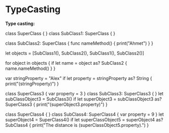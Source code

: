 # TypeCasting




**Type casting:**


class SuperClass { }
class SubClass1: SuperClass { }

class SubClass2: SuperClass {
    func nameMethod() {
        print("Ahmet")
    }
}


let objects = [SubClass1(), SubClass2(), SubClass1(), SubClass2()]


for object in objects {
    if let name = object as? SubClass2 {
        name.nameMethod()
    }
}



var stringProperty = "Alex"
if let property = stringProperty as? String {
    print("\(stringProperty)")
}



class SuperClass3 {
    var property = 3
}
class SubClass3: SuperClass3 { }
let subClassObject3 = SubClass3()
if let superObject3 = subClassObject3 as? SuperClass3 {
    print("\(superObject3.property)")
}


class SuperClass4 { }
class SubClass4: SuperClass4 {
    var property = 9
}
let superObject4 = SuperClass4()
if let superClassObject5 = superObject4 as? SubClass4 {
    print("The distance is \(superClassObject5.property).")
}

